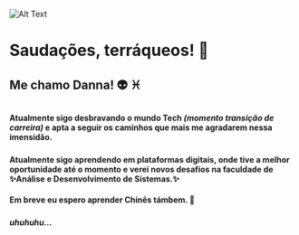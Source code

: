 ![Alt Text](https://media.giphy.com/media/KfBbmcllklLRdwO0Ep/giphy.gif)

# Saudações, terráqueos! :vulcan_salute: <h3>
## Me chamo Danna! :alien: ♓ <h2>
#### Atualmente sigo desbravando o mundo **Tech** *(momento transição de carreira)* e apta a seguir os caminhos que mais me agradarem nessa imensidão.<h3>
#### Atualmente sigo aprendendo em plataformas digitais, onde tive a melhor oportunidade até o momento e verei novos desafios na faculdade de ✨Análise e Desenvolvimento de Sistemas.✨
#### Em breve eu espero aprender Chinês támbem. 🐉 <h3>
####   *uhuhuhu...* <h3>

